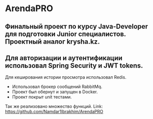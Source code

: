 ﻿# ArendaPRO

Финальный проект по курсу Java-Developer для подготовки Junior специалистов. Проектный аналог krysha.kz. 
---
Для авторизaции и аутентификации использовал Spring Security и JWT tokens.
---
Для кеширования истории просмотра использовал Redis.
- Использовал брокер сообщений RabbitMq.
- Проект был обернут и запущен в Docker.
- Проект покрыт unit тестами.
  
Так же реализовано множество функций. 
Link: https://github.com/Namdar1Ibrakhim/ArendaPRO
 
